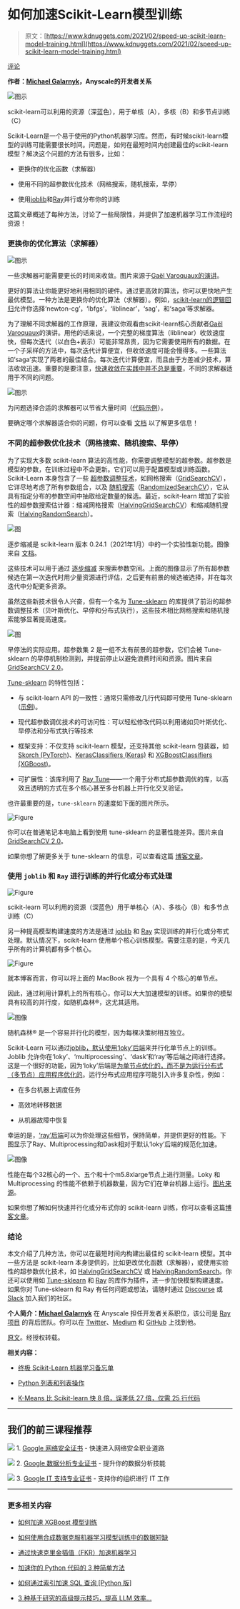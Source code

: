 # 如何加速Scikit-Learn模型训练

> 原文：[https://www.kdnuggets.com/2021/02/speed-up-scikit-learn-model-training.html](https://www.kdnuggets.com/2021/02/speed-up-scikit-learn-model-training.html)

[评论](#comments)

**作者：[Michael Galarnyk](https://www.linkedin.com/in/michaelgalarnyk/)，Anyscale的开发者关系**

![图示](../Images/eda130a8ac5452ae7b9f9619e330a799.png)

scikit-learn可以利用的资源（深蓝色），用于单核（A），多核（B）和多节点训练（C）

Scikit-Learn是一个易于使用的Python机器学习库。然而，有时候scikit-learn模型的训练可能需要很长时间。问题是，如何在最短时间内创建最佳的scikit-learn模型？解决这个问题的方法有很多，比如：

+   更换你的优化函数（求解器）

+   使用不同的超参数优化技术（网格搜索，随机搜索，早停）

+   使用[joblib](https://joblib.readthedocs.io/en/latest/)和[Ray](https://docs.ray.io/en/master/index.html)并行或分布你的训练

这篇文章概述了每种方法，讨论了一些局限性，并提供了加速机器学习工作流程的资源！

### 更换你的优化算法（求解器）

![图示](../Images/ca8011fc425afd71a24944fa837ca982.png)

一些求解器可能需要更长的时间来收敛。图片来源于[Gaël Varoquaux的演讲](https://youtu.be/1s8RzWwMdqg?t=671)。

更好的算法让你能更好地利用相同的硬件。通过更高效的算法，你可以更快地产生最优模型。一种方法是更换你的优化算法（求解器）。例如，[scikit-learn的逻辑回归](https://scikit-learn.org/stable/modules/generated/sklearn.linear_model.LogisticRegression.html)允许你选择‘newton-cg’，‘lbfgs’，‘liblinear’，‘sag’，和‘saga’等求解器。

为了理解不同求解器的工作原理，我建议你观看由scikit-learn核心贡献者[Gaël Varoquaux](https://youtu.be/1s8RzWwMdqg?t=671)的演讲。用他的话来说，一个完整的梯度算法（liblinear）收敛速度快，但每次迭代（以白色+表示）可能非常昂贵，因为它需要使用所有的数据。在一个子采样的方法中，每次迭代计算便宜，但收敛速度可能会慢得多。一些算法如‘saga’实现了两者的最佳结合。每次迭代计算便宜，而且由于方差减少技术，算法收敛迅速。重要的是要注意，[快速收敛在实践中并不总是重要](https://leon.bottou.org/publications/pdf/nips-2007.pdf)，不同的求解器适用于不同的问题。

![图示](../Images/b7bf81e13a71f36ef73e6608bde755e4.png)

为问题选择合适的求解器可以节省大量时间（[代码示例](https://gist.github.com/mGalarnyk/f42f434fc162be108a3bb5bc36464a59)）。

要确定哪个求解器适合你的问题，你可以查看 [文档](https://scikit-learn.org/stable/modules/linear_model.html) 以了解更多信息！

### 不同的超参数优化技术（网格搜索、随机搜索、早停）

为了实现大多数 scikit-learn 算法的高性能，你需要调整模型的超参数。超参数是模型的参数，在训练过程中不会更新。它们可以用于配置模型或训练函数。Scikit-Learn 本身包含了一些 [超参数调整技术](https://scikit-learn.org/stable/modules/grid_search.html)，如网格搜索（[GridSearchCV](https://scikit-learn.org/stable/modules/generated/sklearn.model_selection.GridSearchCV.html#sklearn.model_selection.GridSearchCV)），它详尽地考虑了所有参数组合，以及 [随机搜索](https://www.jmlr.org/papers/volume13/bergstra12a/bergstra12a.pdf)（[RandomizedSearchCV](https://scikit-learn.org/stable/modules/generated/sklearn.model_selection.RandomizedSearchCV.html#sklearn.model_selection.RandomizedSearchCV)），它从具有指定分布的参数空间中抽取给定数量的候选。最近，scikit-learn 增加了实验性的超参数搜索估计器：缩减网格搜索（[HalvingGridSearchCV](https://scikit-learn.org/stable/modules/generated/sklearn.model_selection.HalvingGridSearchCV.html#sklearn.model_selection.HalvingGridSearchCV)）和缩减随机搜索（[HalvingRandomSearch](https://scikit-learn.org/stable/modules/generated/sklearn.model_selection.HalvingRandomSearchCV.html#sklearn.model_selection.HalvingRandomSearchCV)）。

![图](../Images/760eb1242540966e6674ba4f4eda7b09.png)

逐步缩减是 scikit-learn 版本 0.24.1（2021年1月）中的一个实验性新功能。图像来自 [文档](https://scikit-learn.org/stable/modules/grid_search.html#searching-for-optimal-parameters-with-successive-halving)。

这些技术可以用于通过 [逐步缩减](https://scikit-learn.org/stable/modules/grid_search.html#searching-for-optimal-parameters-with-successive-halving) 来搜索参数空间。上面的图像显示了所有超参数候选在第一次迭代时用少量资源进行评估，之后更有前景的候选被选择，并在每次迭代中分配更多资源。

虽然这些新技术很令人兴奋，但有一个名为 [Tune-sklearn](https://github.com/ray-project/tune-sklearn) 的库提供了前沿的超参数调整技术（贝叶斯优化、早停和分布式执行），这些技术相比网格搜索和随机搜索能够显著提高速度。

![图](../Images/b3c3f2cce2bbe237fd6efd4f9a7fc427.png)

早停法的实际应用。超参数集 2 是一组不太有前景的超参数，它们会被 Tune-sklearn 的早停机制检测到，并提前停止以避免浪费时间和资源。图片来自 [GridSearchCV 2.0](https://medium.com/distributed-computing-with-ray/gridsearchcv-2-0-new-and-improved-ee56644cbabf)。

[Tune-sklearn](https://github.com/ray-project/tune-sklearn) 的特性包括：

+   与 scikit-learn API 的一致性：通常只需修改几行代码即可使用 Tune-sklearn ([示例](https://github.com/ray-project/tune-sklearn/blob/master/examples/random_forest.py))。

+   现代超参数调优技术的可访问性：可以轻松修改代码以利用诸如贝叶斯优化、早停法和分布式执行等技术

+   框架支持：不仅支持 scikit-learn 模型，还支持其他 scikit-learn 包装器，如 [Skorch (PyTorch)](https://github.com/ray-project/tune-sklearn/blob/master/examples/torch_nn.py)、[KerasClassifiers (Keras)](https://github.com/ray-project/tune-sklearn/blob/master/examples/keras_example.py) 和 [XGBoostClassifiers (XGBoost)](https://github.com/ray-project/tune-sklearn/blob/master/examples/xgbclassifier.py)。

+   可扩展性：该库利用了 [Ray Tune](https://docs.ray.io/en/master/tune/index.html)——一个用于分布式超参数调优的库，以高效且透明的方式在多个核心甚至多台机器上并行化交叉验证。

也许最重要的是，`tune-sklearn` 的速度如下面的图片所示。

![Figure](../Images/94b36e7d23d42c2eabe56065eef4c15d.png)

你可以在普通笔记本电脑上看到使用 tune-sklearn 的显著性能差异。图片来自 [GridSearchCV 2.0](https://medium.com/distributed-computing-with-ray/gridsearchcv-2-0-new-and-improved-ee56644cbabf)。

如果你想了解更多关于 tune-sklearn 的信息，可以查看这篇 [博客文章](https://medium.com/distributed-computing-with-ray/gridsearchcv-2-0-new-and-improved-ee56644cbabf)。

### 使用 `joblib` 和 `Ray` 进行训练的并行化或分布式处理

![Figure](../Images/634e09a182470626719b71f2df805753.png)

scikit-learn 可以利用的资源（深蓝色）用于单核心（A）、多核心（B）和多节点训练（C）

另一种提高模型构建速度的方法是通过 [joblib](https://joblib.readthedocs.io/en/latest/) 和 [Ray](https://docs.ray.io/en/master/index.html) 实现训练的并行化或分布式处理。默认情况下，scikit-learn 使用单个核心训练模型。需要注意的是，今天几乎所有的计算机都有多个核心。

![Figure](../Images/10429781abb5d12826d18e083d9cc71c.png)

就本博客而言，你可以将上面的 MacBook 视为一个具有 4 个核心的单节点。

因此，通过利用计算机上的所有核心，你可以大大加速模型的训练。如果你的模型具有较高的并行度，如随机森林®，这尤其适用。

![图像](../Images/f0c12d04f8fec41e2ec3e30d8f0d3c61.png)

随机森林® 是一个容易并行化的模型，因为每棵决策树相互独立。

Scikit-Learn 可以通过[joblib，默认使用‘loky’后端](https://joblib.readthedocs.io/en/latest/parallel.html)来并行化单节点上的训练。Joblib 允许你在‘loky’、‘multiprocessing’、‘dask’和‘ray’等后端之间进行选择。这是一个很好的功能，因为‘loky’后端是[为单节点优化的，而不是为运行分布式（多节点）应用程序优化的](https://scikit-learn.org/stable/modules/generated/sklearn.utils.parallel_backend.html)。运行分布式应用程序可能引入许多复杂性，例如：

+   在多台机器上调度任务

+   高效地转移数据

+   从机器故障中恢复

幸运的是，[‘ray’后端](https://docs.ray.io/en/master/joblib.html)可以为你处理这些细节，保持简单，并提供更好的性能。下图显示了Ray、Multiprocessing和Dask相对于默认‘loky’后端的规范化加速。

![图像](../Images/85873a44503158f15ad8af003c192d63.png)

性能在每个32核心的一个、五个和十个m5.8xlarge节点上进行测量。Loky 和 Multiprocessing 的性能不依赖于机器数量，因为它们在单台机器上运行。[图片来源](https://medium.com/distributed-computing-with-ray/easy-distributed-scikit-learn-training-with-ray-54ff8b643b33)。

如果你想了解如何快速并行化或分布式你的 scikit-learn 训练，你可以查看这篇[博客文章](https://medium.com/distributed-computing-with-ray/easy-distributed-scikit-learn-training-with-ray-54ff8b643b33)。

### 结论

本文介绍了几种方法，你可以在最短时间内构建出最佳的 scikit-learn 模型。其中一些方法是 scikit-learn 本身提供的，比如更改优化函数（求解器），或使用实验性的超参数优化技术，如 [HalvingGridSearchCV](https://scikit-learn.org/stable/modules/generated/sklearn.model_selection.HalvingGridSearchCV.html#sklearn.model_selection.HalvingGridSearchCV) 或 [HalvingRandomSearch](https://scikit-learn.org/stable/modules/generated/sklearn.model_selection.HalvingRandomSearchCV.html#sklearn.model_selection.HalvingRandomSearchCV)。你还可以使用如 [Tune-sklearn](https://github.com/ray-project/tune-sklearn) 和 [Ray](https://github.com/ray-project/ray) 的库作为插件，进一步加快模型构建速度。如果你对 Tune-sklearn 和 Ray 有任何问题或想法，请随时通过 [Discourse](https://discuss.ray.io/) 或 [Slack](https://docs.google.com/forms/d/e/1FAIpQLSfAcoiLCHOguOm8e7Jnn-JJdZaCxPGjgVCvFijHB5PLaQLeig/viewform) 加入我们的社区。

**个人简介：[Michael Galarnyk](https://www.linkedin.com/in/michaelgalarnyk/)** 在 Anyscale 担任开发者关系职位，该公司是 [Ray 项目](https://github.com/ray-project/ray) 的背后团队。你可以在 [Twitter](https://twitter.com/GalarnykMichael)、[Medium](https://medium.com/@GalarnykMichael) 和 [GitHub](https://github.com/mGalarnyk) 上找到他。

[原文](https://medium.com/distributed-computing-with-ray/how-to-speed-up-scikit-learn-model-training-aaf17e2d1e1)。经授权转载。

**相关内容：**

+   [终极 Scikit-Learn 机器学习备忘单](/2021/01/ultimate-scikit-learn-machine-learning-cheatsheet.html)

+   [Python 列表和列表操作](/2019/11/python-lists-list-manipulation.html)

+   [K-Means 比 Scikit-learn 快 8 倍，误差低 27 倍，仅需 25 行代码](/2021/01/k-means-faster-lower-error-scikit-learn.html)

* * *

## 我们的前三课程推荐

![](../Images/0244c01ba9267c002ef39d4907e0b8fb.png) 1\. [Google 网络安全证书](https://www.kdnuggets.com/google-cybersecurity) - 快速进入网络安全职业道路

![](../Images/e225c49c3c91745821c8c0368bf04711.png) 2\. [Google 数据分析专业证书](https://www.kdnuggets.com/google-data-analytics) - 提升你的数据分析技能

![](../Images/0244c01ba9267c002ef39d4907e0b8fb.png) 3\. [Google IT 支持专业证书](https://www.kdnuggets.com/google-itsupport) - 支持你的组织进行 IT 工作

* * *

### 更多相关内容

+   [如何加速 XGBoost 模型训练](https://www.kdnuggets.com/2021/12/speed-xgboost-model-training.html)

+   [如何使用合成数据克服机器学习模型训练中的数据短缺](https://www.kdnuggets.com/2022/03/synthetic-data-overcome-data-shortages-machine-learning-model-training.html)

+   [通过快速克里金插值（FKR）加速机器学习](https://www.kdnuggets.com/2022/06/vmc-speed-machine-learning-fast-kriging.html)

+   [加速你的 Python 代码的 3 种简单方法](https://www.kdnuggets.com/2022/10/3-simple-ways-speed-python-code.html)

+   [如何通过索引加速 SQL 查询 [Python 版]](https://www.kdnuggets.com/2023/08/speed-sql-queries-indexes-python-edition.html)

+   [3 种基于研究的高级提示技巧，提高 LLM 效率…](https://www.kdnuggets.com/3-research-driven-advanced-prompting-techniques-for-llm-efficiency-and-speed-optimization)
